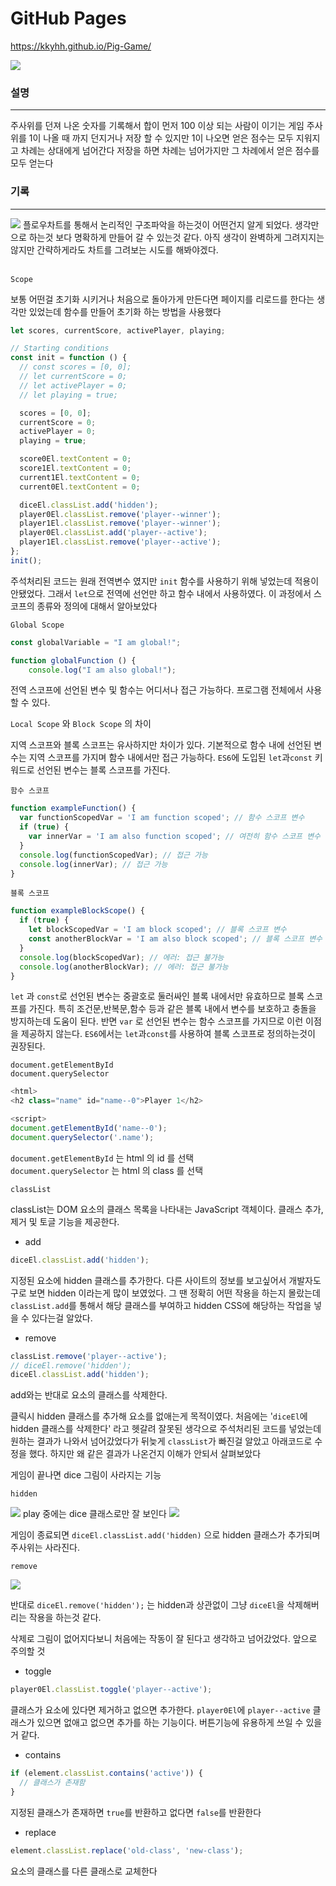 # GitHub Pages

https://kkyhh.github.io/Pig-Game/

<img src="./pigGame.png">

### 설명

---

주사위를 던져 나온 숫자를 기록해서 합이 먼저 100 이상 되는 사람이 이기는 게임 주사위를 1이 나올 때 까지 던지거나 저장 할 수 있지만 1이 나오면 얻은 점수는 모두 지워지고 차례는 상대에게 넘어간다 저장을 하면 차례는 넘어가지만 그 차례에서 얻은 점수를 모두 얻는다

### 기록

---

<img src="./pigGameFlow.png">
플로우차트를 통해서 논리적인 구조파악을 하는것이 어떤건지 알게 되었다. 생각만으로 하는것 보다 명확하게 만들어 갈 수 있는것 같다. 아직 생각이 완벽하게 그려지지는 않지만 간략하게라도 차트를 그려보는 시도를 해봐야겠다.
<br><br>

`Scope`

보통 어떤걸 초기화 시키거나 처음으로 돌아가게 만든다면 페이지를 리로드를 한다는 생각만 있었는데 함수를 만들어 초기화 하는 방법을 사용했다

```javascript
let scores, currentScore, activePlayer, playing;

// Starting conditions
const init = function () {
  // const scores = [0, 0];
  // let currentScore = 0;
  // let activePlayer = 0;
  // let playing = true;

  scores = [0, 0];
  currentScore = 0;
  activePlayer = 0;
  playing = true;

  score0El.textContent = 0;
  score1El.textContent = 0;
  current1El.textContent = 0;
  current0El.textContent = 0;

  diceEl.classList.add('hidden');
  player0El.classList.remove('player--winner');
  player1El.classList.remove('player--winner');
  player0El.classList.add('player--active');
  player1El.classList.remove('player--active');
};
init();
```

주석처리된 코드는 원래 전역변수 였지만 `init` 함수를 사용하기 위해 넣었는데 적용이 안됐었다. 그래서 `let`으로 전역에 선언만 하고 함수 내에서 사용하였다. 이 과정에서 스코프의 종류와 정의에 대해서 알아보았다

`Global Scope`

```javascript
const globalVariable = "I am global!";

function globalFunction () {
	console.log("I am also global!");
```

전역 스코프에 선언된 변수 및 함수는 어디서나 접근 가능하다. 프로그램 전체에서 사용할 수 있다.

`Local Scope` 와 `Block Scope` 의 차이

지역 스코프와 블록 스코프는 유사하지만 차이가 있다. 기본적으로 함수 내에 선언된 변수는 지역 스코프를 가지며 함수 내에서만 접근 가능하다. `ES6`에 도입된 `let`과`const` 키워드로 선언된 변수는 블록 스코프를 가진다.

`함수 스코프`

```javascript
function exampleFunction() {
  var functionScopedVar = 'I am function scoped'; // 함수 스코프 변수
  if (true) {
    var innerVar = 'I am also function scoped'; // 여전히 함수 스코프 변수
  }
  console.log(functionScopedVar); // 접근 가능
  console.log(innerVar); // 접근 가능
}
```

`블록 스코프`

```javascript
function exampleBlockScope() {
  if (true) {
    let blockScopedVar = 'I am block scoped'; // 블록 스코프 변수
    const anotherBlockVar = 'I am also block scoped'; // 블록 스코프 변수
  }
  console.log(blockScopedVar); // 에러: 접근 불가능
  console.log(anotherBlockVar); // 에러: 접근 불가능
}
```

`let` 과 `const`로 선언된 변수는 중괄호로 둘러싸인 블록 내에서만 유효하므로 블록 스코프를 가진다. 특히 조건문,반복문,함수 등과 같은 블록 내에서 변수를 보호하고 충돌을 방지하는데 도움이 된다. 반면 `var` 로 선언된 변수는 함수 스코프를 가지므로 이런 이점을 제공하지 않는다. `ES6`에서는 `let`과`const`를 사용하여 블록 스코프로 정의하는것이 권장된다.

`document.getElementById`\
`document.querySelector`

```javascript
<html>
<h2 class="name" id="name--0">Player 1</h2>

<script>
document.getElementById('name--0');
document.querySelector('.name');
```

`document.getElementById` 는 html 의 id 를 선택\
`document.querySelector` 는 html 의 class 를 선택

`classList`

classList는 DOM 요소의 클래스 목록을 나타내는 JavaScript 객체이다. 클래스 추가,제거 및 토글 기능을 제공한다.

- add

```javascript
diceEl.classList.add('hidden');
```

지정된 요소에 hidden 클래스를 추가한다. 다른 사이트의 정보를 보고싶어서 개발자도구로 보면 hidden 이라는게 많이 보였었다. 그 땐 정확히 어떤 작용을 하는지 몰랐는데 `classList.add`를 통해서 해당 클래스를 부여하고 hidden CSS에 해당하는 작업을 넣을 수 있다는걸 알았다.

- remove

```javascript
classList.remove('player--active');
// diceEl.remove('hidden');
diceEl.classList.add('hidden');
```

add와는 반대로 요소의 클래스를 삭제한다.

클릭시 hidden 클래스를 추가해 요소를 없애는게 목적이였다. 처음에는 '`diceEl`에 hidden 클래스를 삭제한다' 라고 헷갈려 잘못된 생각으로 주석처리된 코드를 넣었는데 원하는 결과가 나와서 넘어갔었다가 뒤늦게 `classList`가 빠진걸 알았고 아래코드로 수정을 했다. 하지만 왜 같은 결과가 나온건지 이해가 안되서 살펴보았다

게임이 끝나면 dice 그림이 사라지는 기능

`hidden`

<img src="./hidden1.png">
play 중에는 dice 클래스로만 잘 보인다

<img src="./hidden2.png">

게임이 종료되면 `diceEl.classList.add('hidden)` 으로 hidden 클래스가 추가되며 주사위는 사라진다.

`remove`

<img src="./remove.png">

반대로 `diceEl.remove('hidden');` 는 hidden과 상관없이 그냥 `diceEl`을 삭제해버리는 작용을 하는것 같다.

삭제로 그림이 없어지다보니 처음에는 작동이 잘 된다고 생각하고 넘어갔었다. 앞으로 주의할 것

- toggle

```javascript
player0El.classList.toggle('player--active');
```

클래스가 요소에 있다면 제거하고 없으면 추가한다. `player0El`에 `player--active` 클래스가 있으면 없애고 없으면 추가를 하는 기능이다. 버튼기능에 유용하게 쓰일 수 있을거 같다.

- contains

```javascript
if (element.classList.contains('active')) {
  // 클래스가 존재함
}
```

지정된 클래스가 존재하면 `true`를 반환하고 없다면 `false`를 반환한다

- replace

```javascript
element.classList.replace('old-class', 'new-class');
```

요소의 클래스를 다른 클래스로 교체한다
